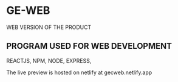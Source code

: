# GE-WEB

WEB VERSION OF THE PRODUCT

## PROGRAM USED FOR WEB DEVELOPMENT

REACTJS, NPM, NODE, EXPRESS,

The live preview is hosted on netlify at
 gecweb.netlify.app
